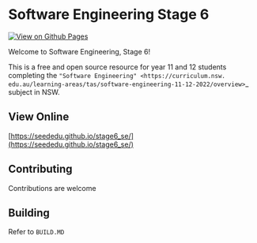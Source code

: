 # Software Engineering Stage 6

[![View on Github Pages](https://github.com/seededu/stage6_se/actions/workflows/preview.yml/badge.svg)](https://seededu.github.io/stage6_se/)

Welcome to Software Engineering, Stage 6!

This is a free and open source resource for year 11 and 12 
students completing the `"Software Engineering" <https://curriculum.nsw.
edu.au/learning-areas/tas/software-engineering-11-12-2022/overview>`_ subject in NSW.

## View Online

[https://seededu.github.io/stage6_se/](https://seededu.github.io/stage6_se/)


## Contributing

Contributions are welcome 

## Building

Refer to `BUILD.MD`



